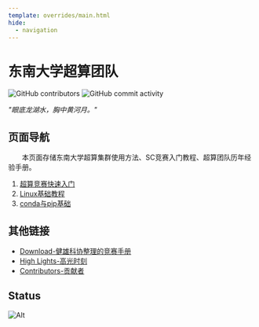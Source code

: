 ```yaml
---
template: overrides/main.html
hide:
  - navigation
---
```


# 东南大学超算团队

![GitHub contributors](https://img.shields.io/github/contributors/CSWU-Challenge/CSWU-Challenge.github.io?style=for-the-badge)
![GitHub commit activity](https://img.shields.io/github/commit-activity/y/CSWU-Challenge/CSWU-Challenge.github.io?style=for-the-badge)

*"眼底龙湖水，胸中黄河月。"*


## 页面导航

&emsp;&emsp;本页面存储东南大学超算集群使用方法、SC竞赛入门教程、超算团队历年经验手册。

1. [超算竞赛快速入门](/wiki/ASC-introduction/)
2. [Linux基础教程](/wiki/Linux-base/)
3. [conda与pip基础](/wiki/conda&pip_base/)

   
## 其他链接

- [Download-健雄科协整理的竞赛手册](/download/竞赛手册之ASC超算.pdf)
- [High Lights-高光时刻](/page/high-light/)
- [Contributors-贡献者](/page/contributor/)

## Status

![Alt](https://repobeats.axiom.co/api/embed/859d02e68eba262193c7b210e597500df78d6881.svg "Repobeats analytics image")
